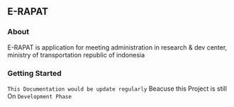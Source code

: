 ## E-RAPAT

### About

E-RAPAT is application for meeting administration in research & dev center, ministry of transportation republic of indonesia

### Getting Started

`This Documentation would be update regularly` Beacuse this Project is still On `Development Phase`
